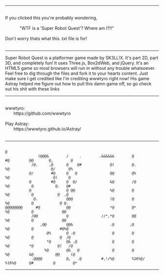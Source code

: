 <hr />
<br />
If you clicked this you're probably wondering,<br />
<br />
&nbsp;&nbsp;&nbsp;&nbsp;&nbsp;&nbsp;&nbsp;&nbsp;&nbsp;&nbsp;&nbsp;&nbsp;"WTF is a 'Super Robot Quest'? Where am I?!!"<br />
<br />
Don't worry thats what this .txt file is for!<br /><br />
<hr />
Super Robot Quest is a platformer game made by SK3LL!X. It's part 2D, part 3D, and completely fun!
It uses Three.js, Box2dWeb, and jQuery. It's an HTML5 game so most browsers will run in without
any trouble whatsoever. Feel free to dig through the files and fork it to your hearts content. Just
make sure I get credited like I'm crediting wwwtyro right now! His game Astray helped me figure out
how to pull this damn game off, so go check out his shit with these links
<hr />
<br />
wwwtyro:<br />
&nbsp;&nbsp;&nbsp;&nbsp;&nbsp;&nbsp;    https://github.com/wwwtyro
<br />
<br />
Play Astray:<br />
&nbsp;&nbsp;&nbsp;&nbsp;&nbsp;&nbsp;    https://wwwtyro.github.io/Astray/
<br />
<br />

<hr />
  
                                                                                              @               
                   (@@@&        /     .        .&&&&&&        @            #@         @@       @,        @    
                /@.     ,@      @    @#             @(        @.           %@                   @/      @%    
               @/        #@     @   @               @@        @%           %@                    @(     @     
               @         #@     @  @/               &@        /@           %@          @          @.   @#     
               @                @ @@                %@        @            %@          @           @  ,@      
                 @.             @@@                 (@        @            %@          @            @ @.      
    @@@@@@@@      #@            @@                  *@        @*           %@          @             @@       
                /@@             @               //*,*@        @@           %@          @             @@       
                    ,@@         @@&                 .@       ,@            %@          @            #@%@      
                       @%       @ .@                 @        @            %@          @            @  /@     
                       *@       @& ,@                @        @            %@         *@           @(   /@    
                      %@        @&   @               @        @            %@         &@          @@     (@   
                .@@@@           @,   .@         #,!/%@        %16%@/       %16%@      @#         @        @*  
<hr />
